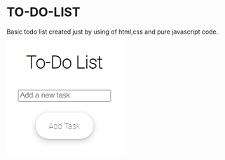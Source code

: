 # TO-DO-LIST

Basic todo list created just by using of html,css and pure javascript code.

<img src="./readme/Screenshot 2023-10-25 122308.png" alt="Alt text" title="Optional title">
